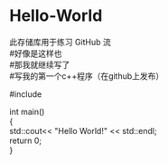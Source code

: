 # Hello-World
此存储库用于练习 GitHub 流   
#好像是这样也   
#那我就继续写了    
#写我的第一个c++程序（在github上发布）    

#include <iostream>   

int main()   
{   
  std::cout<< "Hello World!" << std::endl;   
  return 0;    
}   
